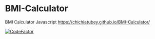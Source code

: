 # BMI-Calculator
BMI Calculator Javascript
https://chichiatubey.github.io/BMI-Calculator/

[![CodeFactor](https://www.codefactor.io/repository/github/chichiatubey/bmi-calculator/badge)](https://www.codefactor.io/repository/github/chichiatubey/bmi-calculator)

